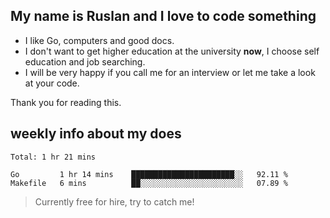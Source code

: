 ## My name is Ruslan and I love to code something

- I like Go, computers and good docs.
- I don't want to get higher education at the university **now**, I choose self education and job searching.
- I will be very happy if you call me for an interview or let me take a look at your code.

Thank you for reading this.

## weekly info about my does
<!--START_SECTION:waka-->
```text
Total: 1 hr 21 mins

Go         1 hr 14 mins    ███████████████████████░░   92.11 % 
Makefile   6 mins          ██░░░░░░░░░░░░░░░░░░░░░░░   07.89 % 
```
<!--END_SECTION:waka-->

> Currently free for hire, try to catch me!
